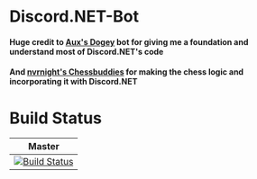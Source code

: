 # Discord.NET-Bot

#### Huge credit to [Aux's Dogey](https://github.com/Aux/Dogey) bot for giving me a foundation and understand most of Discord.NET's code
#### And [nvrnight's Chessbuddies](https://github.com/nvrnight/chessbuddies/) for making the chess logic and incorporating it with Discord.NET

# Build Status

| Master  | 
| ------------- | 
| [![Build Status](https://travis-ci.org/Arcade116/Discord.NET-Bot.svg?branch=master)](https://travis-ci.org/Arcade116/Discord.NET-Bot)  | 

